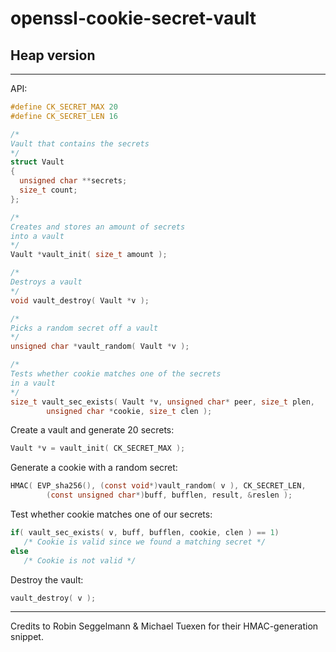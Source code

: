 # openssl-cookie-secret-vault

## Heap version

---

API:

```c
#define CK_SECRET_MAX 20
#define CK_SECRET_LEN 16

/*
Vault that contains the secrets 
*/
struct Vault
{
  unsigned char **secrets;
  size_t count;
};

/*
Creates and stores an amount of secrets
into a vault
*/
Vault *vault_init( size_t amount );

/*
Destroys a vault
*/
void vault_destroy( Vault *v );

/*
Picks a random secret off a vault
*/
unsigned char *vault_random( Vault *v );

/*
Tests whether cookie matches one of the secrets
in a vault
*/
size_t vault_sec_exists( Vault *v, unsigned char* peer, size_t plen, 
        unsigned char *cookie, size_t clen );
```

Create a vault and generate 20 secrets:

```c
Vault *v = vault_init( CK_SECRET_MAX );
```

Generate a cookie with a random secret:

```c
HMAC( EVP_sha256(), (const void*)vault_random( v ), CK_SECRET_LEN,
        (const unsigned char*)buff, bufflen, result, &reslen );
```

Test whether cookie matches one of our secrets:

```c
if( vault_sec_exists( v, buff, bufflen, cookie, clen ) == 1)
   /* Cookie is valid since we found a matching secret */
else
   /* Cookie is not valid */
```

Destroy the vault:

```c
vault_destroy( v );
```

---

Credits to Robin Seggelmann &  Michael Tuexen for their HMAC-generation snippet.
